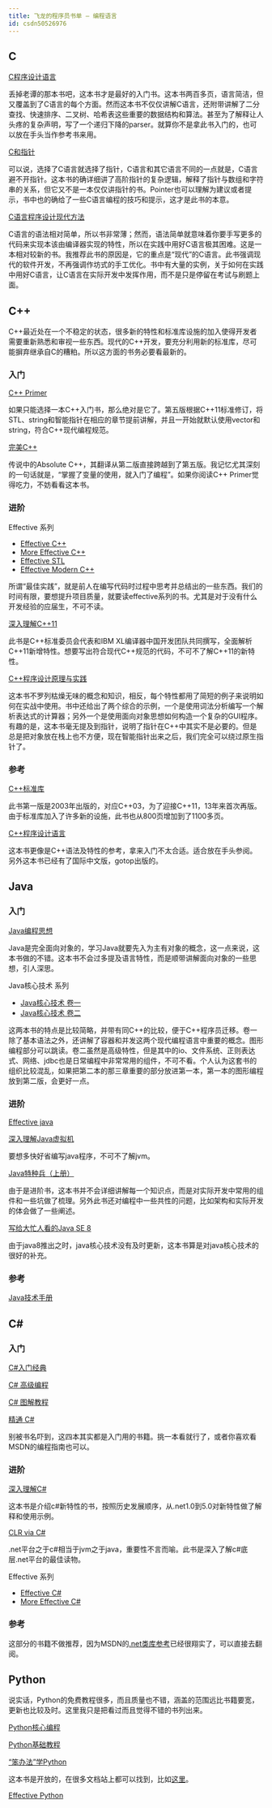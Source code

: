 ```yaml
---
title: 飞龙的程序员书单 – 编程语言
id: csdn50526976
---
```


## C

[C程序设计语言](http://book.douban.com/subject/1139336/)

丢掉老谭的那本书吧，这本书才是最好的入门书。这本书两百多页，语言简洁，但又覆盖到了C语言的每个方面。然而这本书不仅仅讲解C语言，还附带讲解了二分查找、快速排序、二叉树、哈希表这些重要的数据结构和算法。甚至为了解释让人头疼的复杂声明，写了一个递归下降的parser。就算你不是拿此书入门的，也可以放在手头当作参考书来用。

[C和指针](http://book.douban.com/subject/3012360/)

可以说，选择了C语言就选择了指针，C语言和其它语言不同的一点就是，C语言避不开指针。这本书的确详细讲了高阶指针的复杂逻辑，解释了指针与数组和字符串的关系，但它又不是一本仅仅讲指针的书。Pointer也可以理解为建议或者提示，书中也的确给了一些C语言编程的技巧和提示，这才是此书的本意。

[C语言程序设计现代方法](http://book.douban.com/subject/2280547/)

C语言的语法相对简单，所以书非常薄；然而，语法简单就意味着你要手写更多的代码来实现本该由编译器实现的特性，所以在实践中用好C语言极其困难。这是一本相对较新的书。我推荐此书的原因是，它的重点是“现代”的C语言。此书强调现代的软件开发，不再强调作坊式的手工优化。书中有大量的实例，关于如何在实践中用好C语言，让C语言在实际开发中发挥作用，而不是只是停留在考试与刷题上面。

## C++

C++最近处在一个不稳定的状态，很多新的特性和标准库设施的加入使得开发者需要重新熟悉和审视一些东西。现代的C++开发，要充分利用新的标准库，尽可能摒弃继承自C的糟粕。所以这方面的书务必要看最新的。

### 入门

[C++ Primer](http://book.douban.com/subject/25708312/)

如果只能选择一本C++入门书，那么绝对是它了。第五版根据C++11标准修订，将STL、string和智能指针在相应的章节提前讲解，并且一开始就默认使用vector和string，符合C++现代编程规范。

[完美C++](http://book.douban.com/subject/25929393/)

传说中的Absolute C++，其翻译从第二版直接跨越到了第五版。我记忆尤其深刻的一句话就是，“掌握了变量的使用，就入门了编程”。如果你阅读C++ Primer觉得吃力，不妨看看这本书。

### 进阶

Effective 系列

*   [Effective C++](http://book.douban.com/subject/5387403/)
*   [More Effective C++](http://book.douban.com/subject/5908727/)
*   [Effective STL](http://book.douban.com/subject/24534868/)
*   [Effective Modern C++](http://book.douban.com/subject/25923597/)

所谓“最佳实践”，就是前人在编写代码时过程中思考并总结出的一些东西。我们的时间有限，要想提升项目质量，就要读effective系列的书。尤其是对于没有什么开发经验的应届生，不可不读。

[深入理解C++11](http://book.douban.com/subject/24738301/)

此书是C++标准委员会代表和IBM XL编译器中国开发团队共同撰写，全面解析C++11新增特性。想要写出符合现代C++规范的代码，不可不了解C++11的新特性。

[C++程序设计原理与实践](http://book.douban.com/subject/4875599/)

这本书不罗列枯燥无味的概念和知识，相反，每个特性都用了简短的例子来说明如何在实战中使用。书中还给出了两个综合的示例，一个是使用词法分析编写一个解析表达式的计算器；另外一个是使用面向对象思想如何构造一个复杂的GUI程序。有趣的是，这本书毫无提及到指针，说明了指针在C++中其实不是必要的。但是总是把对象放在栈上也不方便，现在智能指针出来之后，我们完全可以绕过原生指针了。

### 参考

[C++标准库](http://book.douban.com/subject/26419721/)

此书第一版是2003年出版的，对应C++03，为了迎接C++11，13年来首次再版。由于标准库加入了许多新的设施，此书也从800页增加到了1100多页。

[C++程序设计语言](http://book.douban.com/subject/26674736/)

这本书更像是C++语法及特性的参考，拿来入门不太合适。适合放在手头参阅。另外这本书已经有了国际中文版，gotop出版的。

## Java

### 入门

[Java编程思想](http://book.douban.com/subject/2130190/)

Java是完全面向对象的，学习Java就要先入为主有对象的概念，这一点来说，这本书做的不错。这本书不会过多提及语言特性，而是顺带讲解面向对象的一些思想，引人深思。

Java核心技术 系列

*   [Java核心技术 卷一](http://book.douban.com/subject/25762168/)
*   [Java核心技术 卷二](http://book.douban.com/subject/25841326/)

这两本书的特点是比较简略，并带有同C++的比较，便于C++程序员迁移。卷一除了基本语法之外，还讲解了容器和并发这两个现代编程语言中重要的概念。图形编程部分可以跳读。卷二虽然是高级特性，但是其中的io、文件系统、正则表达式、网络、jdbc也是日常编程中非常常用的组件，不可不看。个人认为这套书的组织比较混乱，如果把第二本的那三章重要的部分放进第一本，第一本的图形编程放到第二版，会更好一点。

### 进阶

[Effective java](http://book.douban.com/subject/3360807/)

[深入理解Java虚拟机](http://book.douban.com/subject/24722612/)

要想多快好省编写java程序，不可不了解jvm。

[Java特种兵（上册）](http://book.douban.com/subject/25959139/)

由于是进阶书，这本书并不会详细讲解每一个知识点，而是对实际开发中常用的组件和一些坑做了梳理。另外此书还对编程中一些共性的问题，比如架构和实际开发的体会做了一些阐述。

[写给大忙人看的Java SE 8](http://book.douban.com/subject/26274206/)

由于java8推出之时，java核心技术没有及时更新，这本书算是对java核心技术的很好的补充。

### 参考

[Java技术手册](http://book.douban.com/subject/26674131/)

## C#

### 入门

[C#入门经典](http://book.douban.com/subject/5387404/)

[C# 高级编程](http://book.douban.com/subject/5373915/)

[C# 图解教程](http://book.douban.com/subject/24748698/)

[精通 C#](http://book.douban.com/subject/24827879/)

别被书名吓到，这四本其实都是入门用的书籍。挑一本看就行了，或者你喜欢看MSDN的编程指南也可以。

### 进阶

[深入理解C#](http://book.douban.com/subject/25843328/)

这本书是介绍c#新特性的书，按照历史发展顺序，从.net1.0到5.0对新特性做了解释和使用示例。

[CLR via C#](http://book.douban.com/subject/4924165/)

.net平台之于c#相当于jvm之于java，重要性不言而喻。此书是深入了解c#底层.net平台的最佳读物。

Effective 系列

*   [Effective C#](http://book.douban.com/subject/5360961/)
*   [More Effective C#](http://book.douban.com/subject/4100813/)

### 参考

这部分的书籍不做推荐，因为MSDN的[.net类库参考](http://msdn.microsoft.com/zh-cn/library/gg145045.aspx)已经很翔实了，可以直接去翻阅。

## Python

说实话，Python的免费教程很多，而且质量也不错，涵盖的范围远比书籍要宽，更新也比较及时。这里我只是把看过而且觉得不错的书列出来。

[Python核心编程](http://book.douban.com/subject/3112503/)

[Python基础教程](http://book.douban.com/subject/25880388/)

[“笨办法”学Python](http://book.douban.com/subject/26264642/)

这本书是开放的，在很多文档站上都可以找到，比如[这里](http://old.sebug.net/paper/books/LearnPythonTheHardWay/)。

[Effective Python](http://book.douban.com/subject/26674733/)